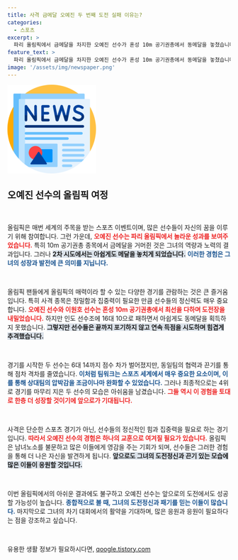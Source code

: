 ```yaml
---
title: 사격 금메달 오예진 두 번째 도전 실패 이유는?
categories:
  - 스포츠
excerpt: >
  파리 올림픽에서 금메달을 차지한 오예진 선수가 혼성 10m 공기권총에서 동메달을 놓쳤습니다. 인도 팀에 아쉽게 패하며 최종 4위를 기록한 그녀의 도전과 경기 과정을 살펴봅시다!
feature_text: >
  파리 올림픽에서 금메달을 차지한 오예진 선수가 혼성 10m 공기권총에서 동메달을 놓쳤습니다. 인도 팀에 아쉽게 패하며 최종 4위를 기록한 그녀의 도전과 경기 과정을 살펴봅시다!
image: '/assets/img/newspaper.png'
---
```


<p><img src="/assets/img/newspaper.png" alt="kimp 속보" /></p>

<h2 data-ke-size="size26">오예진 선수의 올림픽 여정</h2>

<p data-ke-size="size16">&nbsp;</p>

<p>올림픽은 매번 세계의 주목을 받는 스포츠 이벤트이며, 많은 선수들이 자신의 꿈을 이루기 위해 참여합니다. 그런 가운데, <b><span style="color: #ee2323;">오예진 선수는 파리 올림픽에서 놀라운 성과를 보여주었습니다.</span></b> 특히 10m 공기권총 종목에서 금메달을 거머쥔 것은 그녀의 역량과 노력의 결과입니다. 그러나 <b><span style="background-color: #21538527;">2차 시도에서는 아쉽게도 메달을 놓치게 되었습니다.</span></b> <b><span style="color: #1a5490;">이러한 경험은 그녀의 성장과 발전에 큰 의미를 지닙니다.</span></b></p>

<p data-ke-size="size16">&nbsp;</p>

<p>올림픽 팬들에게 올림픽의 매력이라 할 수 있는 다양한 경기를 관람하는 것은 큰 즐거움입니다. 특히 사격 종목은 정밀함과 집중력이 필요한 만큼 선수들의 정신력도 매우 중요합니다. <b><span style="color: #ee2323;">오예진 선수와 이원호 선수는 혼성 10m 공기권총에서 최선을 다하며 도전장을 내밀었습니다.</span></b> 하지만 인도 선수조에 16대 10으로 패하면서 아쉽게도 동메달을 획득하지 못했습니다. <b><span style="background-color: #21538527;">그렇지만 선수들은 끝까지 포기하지 않고 연속 득점을 시도하며 힘겹게 추격했습니다.</span></b></p>

<p data-ke-size="size16">&nbsp;</p>

<p>경기를 시작한 두 선수는 6대 14까지 점수 차가 벌어졌지만, 동일팀의 협력과 끈기를 통해 점차 격차를 줄였습니다. <b><span style="color: #1a5490;">이처럼 팀워크는 스포츠 세계에서 매우 중요한 요소이며, 이를 통해 상대팀의 압박감을 조금이나마 완화할 수 있었습니다.</span></b> 그러나 최종적으로는 4위로 경기를 마무리 지은 두 선수의 모습은 아쉬움을 남겼습니다. <b><span style="color: #ee2323;">그들 역시 이 경험을 토대로 한층 더 성장할 것이기에 앞으로가 기대됩니다.</span></b></p>

<p data-ke-size="size16">&nbsp;</p>

<p>사격은 단순한 스포츠 경기가 아닌, 선수들의 정신적인 힘과 집중력을 필요로 하는 경기입니다. <b><span style="color: #ee2323;">따라서 오예진 선수의 경험은 하나의 교훈으로 여겨질 필요가 있습니다.</span></b> 올림픽은 남녀노소를 불문하고 많은 이들에게 영감을 주는 기회가 되며, 선수들은 그러한 경험을 통해 더 나은 자신을 발견하게 됩니다. <b><span style="background-color: #21538527;">앞으로도 그녀의 도전정신과 끈기 있는 모습에 많은 이들이 응원할 것입니다.</span></b></p>

<p data-ke-size="size16">&nbsp;</p>

<p>이번 올림픽에서의 아쉬운 결과에도 불구하고 오예진 선수는 앞으로의 도전에서도 성공할 가능성이 높습니다. <b><span style="color: #1a5490;">종합적으로 볼 때, 그녀의 도전정신과 패기를 믿는 이들이 많습니다.</span></b> 마지막으로 그녀의 차기 대회에서의 활약을 기대하며, 많은 응원과 응원이 필요하다는 점을 강조하고 싶습니다. </p>

<p data-ke-size="size16">&nbsp;</p>
유용한 생활 정보가 필요하시다면, <a href="https://qoogle.tistory.com" rel="dofollow">qoogle.tistory.com</a>


